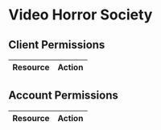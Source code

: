 # Video Horror Society


## Client Permissions
| Resource | Action |
| - | - |

## Account Permissions
| Resource | Action |
| - | - |

